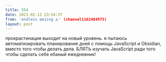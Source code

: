```yaml
---
title: 554
date: 2023-02-12 23:54:37
from: 'endless шизing ⍼' (channel1162404975)
layout: post
---
```


прокрастинация выходит на новый уровень. я пытаюсь автоматизировать планирование дней с помощь JavaScript и Obsidian, вместо того чтобы делать дела. БЛЯТЬ изучать JavaScript ради того чтобы сделать себе ебаный ежедневник!
